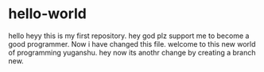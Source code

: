 # hello-world
hello heyy this is my first repository. hey god plz support me to become a good programmer.
Now i have changed this file. welcome to this new world of programming yuganshu.
hey now its anothr change by creating a branch new.

